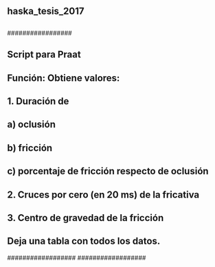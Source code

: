 ## haska_tesis_2017
##
#################
## Script para Praat
## Función: Obtiene valores:
##  1. Duración de
##   a) oclusión
##   b) fricción
##   c) porcentaje de fricción respecto de oclusión
##  2. Cruces por cero (en 20 ms) de la fricativa
##  3. Centro de gravedad de la fricción
## Deja una tabla con todos los datos.
##################
##################
